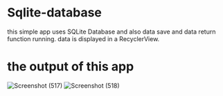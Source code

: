 # Sqlite-database
this simple app uses SQLite Database and also data save and data return function running. data is displayed in a RecyclerView.

# the output of this app

![Screenshot (517)](https://user-images.githubusercontent.com/44635651/172072209-d1f56555-a4d4-4751-8fc2-fc257219c1a1.png)
![Screenshot (518)](https://user-images.githubusercontent.com/44635651/172072208-8b75686e-b2bc-4978-9e27-f8a235bfcbc0.png)

